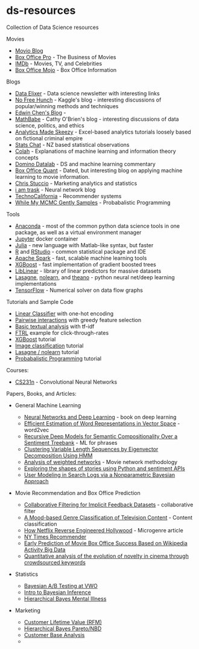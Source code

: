 # ds-resources
Collection of Data Science resources

Movies
- [Movio Blog](http://movio.co/blog/)
- [Box Office Pro](http://pro.boxoffice.com) - The Business of Movies
- [IMDb](http://www.imdb.com) - Movies, TV, and Celebrities
- [Box Office Mojo](http://www.boxofficemojo.com) - Box Office Information

Blogs
- [Data Elixer](http://dataelixir.com/) - Data science newsletter with interesting links
- [No Free Hunch](http://blog.kaggle.com) - Kaggle's blog - interesting discussions of popular/winning methods and techniques
- [Edwin Chen's Blog](http://blog.echen.me/) - 
- [MathBabe](http://mathbabe.org/) - Cathy O'Brien's blog - interesting discussions of data science, politics, and ethics
- [Analytics Made Skeezy](http://analyticsmadeskeezy.com/) - Excel-based analytics tutorials loosely based on fictional criminal empire
- [Stats Chat](http://www.statschat.org.nz/) - NZ based statistical observations
- [Colah](https://colah.github.io/) - Explanations of machine learning and information theory concepts
- [Domino Datalab](http://blog.dominodatalab.com) - DS and machine learning commentary
- [Box Office Quant](http://boxofficequant.com/) - Dated, but interesting blog on applying machine learning to movie information.
- [Chris Stuccio](https://www.chrisstucchio.com/) - Marketing analytics and statistics
- [i am trask](https://iamtrask.github.io) - Neural network blog
- [TechnoCalifornia](http://technocalifornia.blogspot.co.nz) - Recommender systems
- [While My MCMC Gently Samples](http://twiecki.github.io) - Probabalistic Programming

Tools
- [Anaconda](http://continuum.io/downloads) - most of the common python data science tools in one package, as well as a virtual environment manager
- [Jupyter](https://github.com/jupyter/docker-stacks) docker container
- [Julia](http://julialang.org/) - new language with Matlab-like syntax, but faster
- [R](http://www.r-project.org/) and [RStudio](http://www.rstudio.com/) - common statistical package and IDE
- [Apache Spark](https://spark.apache.org/) - fast, scalable machine learning tools
- [XGBoost](https://github.com/dmlc/xgboost) - fast implementation of gradient boosted trees
- [LibLinear](http://www.csie.ntu.edu.tw/~cjlin/liblinear/) - library of linear predictors for massive datasets
- [Lasagne](https://github.com/Lasagne/Lasagne), [nolearn](https://pythonhosted.org/nolearn/), and [theano](http://www.deeplearning.net/software/theano/) - python neural net/deep learning implementations
- [TensorFlow](http://tensorflow.org/) - Numerical solver on data flow graphs

Tutorials and Sample Code
- [Linear Classifier](https://www.kaggle.com/c/amazon-employee-access-challenge/forums/t/4797/starter-code-in-python-with-scikit-learn-auc-885) with one-hot encoding
- [Pairwise interactions](https://www.kaggle.com/c/amazon-employee-access-challenge/forums/t/4838/python-code-to-achieve-0-90-auc-with-logistic-regression) with greedy feature selection
- [Basic textual analysis](https://www.kaggle.com/c/stumbleupon/forums/t/5680/beating-the-benchmark-leaderboard-auc-0-878) with tf-idf
- [FTRL](https://www.kaggle.com/c/avazu-ctr-prediction/forums/t/10927/beat-the-benchmark-with-less-than-1mb-of-memory) example for click-through-rates 
- [XGBoost](https://github.com/tqchen/xgboost/tree/master/demo/kaggle-higgs) tutorial
- [Image classification](http://nbviewer.ipython.org/github/udibr/datasciencebowl/blob/master/141215-tutorial.ipynb) tutorial
- [Lasagne / nolearn](http://nbviewer.ipython.org/github/ottogroup/kaggle/blob/master/Otto_Group_Competition.ipynb) tutorial
- [Probabalistic Programming](http://nbviewer.ipython.org/github/CamDavidsonPilon/Probabilistic-Programming-and-Bayesian-Methods-for-Hackers/tree/master/) tutorial


Courses:
- [CS231n](http://cs231n.github.io) - Convolutional Neural Networks

Papers, Books, and Articles:
- General Machine Learning
  - [Neural Networks and Deep Learning](http://neuralnetworksanddeeplearning.com/) - book on deep learning
  - [Efficient Estimation of Word Representations in Vector Space](http://arxiv.org/pdf/1301.3781.pdf) - word2vec
  - [Recursive Deep Models for Semantic Compositionality Over a Sentiment Treebank](http://citeseerx.ist.psu.edu/viewdoc/download?doi=10.1.1.383.1327&rep=rep1&type=pdf) - ML for phrases
  - [Clustering Variable Length Sequences by Eigenvector Decomposition Using HMM](http://www.researchgate.net/publication/221275705_Clustering_Variable_Length_Sequences_by_Eigenvector_Decomposition_Using_HMM)
  - [Analysis of weighted networks](http://arxiv.org/pdf/cond-mat/0407503v1.pdf) - Movie network methodology
  - [Exploring the shapes of stories using Python and sentiment APIs](https://indico.io/blog/plotlines/)
  - [User Modeling in Search Logs via a Nonparametric Bayesian Approach](http://sifaka.cs.uiuc.edu/~wang296/paper/wsdm488.pdf)

- Movie Recommendation and Box Office Prediction
  - [Collaborative Filtering for Implicit Feedback Datasets](http://yifanhu.net/PUB/cf.pdf) - collaborative filter
  - [A Mood-based Genre Classification of Television Content](https://www.insight-centre.org/sites/default/files/publications/14.136_main-crc-v7.pdf) - Content classification
  - [How Netflix Reverse Engineered Hollywood](http://www.theatlantic.com/technology/archive/2014/01/how-netflix-reverse-engineered-hollywood/282679/) - Microgenre article
  - [NY Times Recommender](http://open.blogs.nytimes.com/2015/08/11/building-the-next-new-york-times-recommendation-engine/)
  - [Early Prediction of Movie Box Office Success Based on Wikipedia Activity Big Data](http://journals.plos.org/plosone/article?id=10.1371/journal.pone.0071226)
  - [Quantitative analysis of the evolution of novelty in cinema through crowdsourced keywords](http://arxiv.org/pdf/1304.0786v3.pdf)

- Statistics
  - [Bayesian A/B Testing at VWO](https://cdn2.hubspot.net/hubfs/310840/VWO_SmartStats_technical_whitepaper.pdf)
  - [Intro to Bayesian Inference](http://www.nikhef.nl/pub/services/biblio/preprints/09-027.pdf)
  - [Hierarchical Bayes Mental Illness](http://ski.clps.brown.edu/papers/wiecki_phd_thesis.pdf)

- Marketing
  - [Customer Lifetime Value (RFM)](http://brucehardie.com/papers/rfm_clv_2005-02-16.pdf)
  - [Hierarchical Bayes Pareto/NBD](http://ski.clps.brown.edu/papers/wiecki_phd_thesis.pdf)
  - [Customer Base Analysis](http://ski.clps.brown.edu/papers/wiecki_phd_thesis.pdf)
  - 
